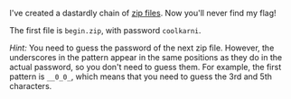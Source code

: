 I've created a dastardly chain of
[zip files](${zip_files_tar}).
Now you'll never find my flag!

The first file is `begin.zip`, with password `coolkarni`.

*Hint:* You need to guess the password of the next zip file. However, the underscores in the pattern appear in the same positions as they do in the actual password, so you don't need to guess them. For example, the first pattern is `__0_0_`, which means that you need to guess the 3rd and 5th characters.

